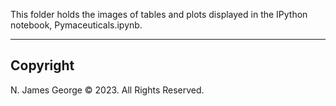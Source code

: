 This folder holds the images of tables and plots displayed in the IPython notebook, Pymaceuticals.ipynb.

----

## Copyright

N. James George © 2023. All Rights Reserved.
